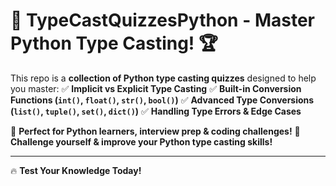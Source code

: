 # 🎯 TypeCastQuizzesPython - Master Python Type Casting! 🏆

This repo is a **collection of Python type casting quizzes** designed to help you master:
✅ **Implicit vs Explicit Type Casting**
✅ **Built-in Conversion Functions (`int()`, `float()`, `str()`, `bool()`)**
✅ **Advanced Type Conversions (`list()`, `tuple()`, `set()`, `dict()`)**
✅ **Handling Type Errors & Edge Cases**

📌 **Perfect for Python learners, interview prep & coding challenges!**
🚀 **Challenge yourself & improve your Python type casting skills!**

---
🔥 **Test Your Knowledge Today!**
